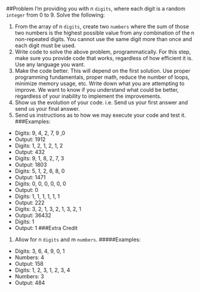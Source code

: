 ##Problem
I’m providing you with n `digits`, where each digit is a random `integer` from 0 to 9. Solve the
following:
1. From the array of n `digits`, create two `numbers` where the sum of those two numbers
is the highest possible value from any combination of the n non-repeated digits. You
cannot use the same digit more than once and each digit must be used.
1. Write code to solve the above problem, programmatically. For this step, make sure you
provide code that works, regardless of how efficient it is. Use any language you want.
1. Make the code better. This will depend on the first solution. Use proper programming
fundamentals, proper math, reduce the number of loops, minimize memory usage, etc.
Write down what you are attempting to improve. We want to know if you understand
what could be better, regardless of your inability to implement the improvements.
1. Show us the evolution of your code. i.e. Send us your first answer and send us your final
answer.
1. Send us instructions as to how we may execute your code and test it.
###Examples:

* Digits: 9, 4, 2, 7, 9 ,0
* Output: 1912
* Digits: 1, 2, 1, 2, 1, 2
* Output: 432
* Digits: 9, 1, 8, 2, 7, 3
* Output: 1803
* Digits: 5, 1, 2, 6, 8, 0
* Output: 1471
* Digits: 0, 0, 0, 0, 0, 0
* Output: 0
* Digits: 1, 1, 1, 1, 1, 1
* Output: 222
* Digits: 3, 2, 1, 3, 2, 1, 3, 2, 1
* Output: 36432
* Digits: 1
* Output: 1
###Extra Credit
1. Allow for n `digits` and m `numbers`.
#####Examples:
* Digits: 3, 6, 4, 9, 0, 1
* Numbers: 4
* Output: 158
* Digits: 1, 2, 3, 1, 2, 3, 4
* Numbers: 3
* Output: 484
